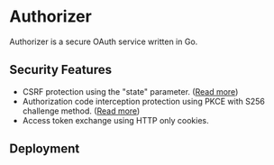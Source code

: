 # Authorizer

Authorizer is a secure OAuth service written in Go.

## Security Features

- CSRF protection using the "state" parameter. ([Read more](https://datatracker.ietf.org/doc/html/rfc6749#section-10.12))
- Authorization code interception protection using PKCE with S256 challenge method. ([Read more](https://datatracker.ietf.org/doc/html/rfc7636))
- Access token exchange using HTTP only cookies.

## Deployment

